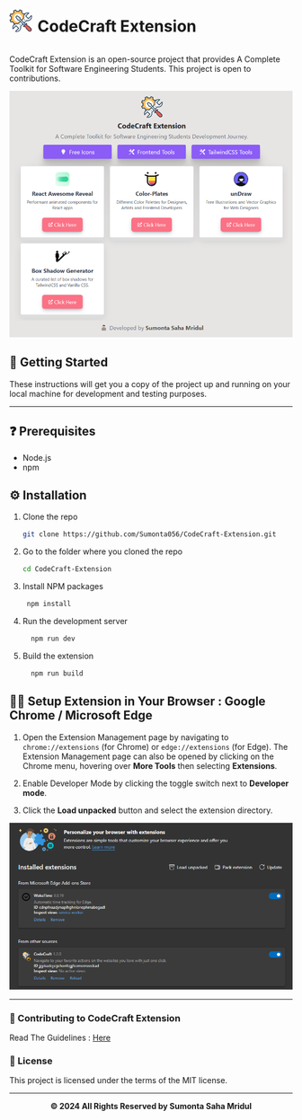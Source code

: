 
<div style="display: flex; align-items: center;">
  <img src="./public/tools.png" width="40px">
  <h1 style="margin-left: 10px;">CodeCraft Extension</h1>
</div>

CodeCraft Extension is an open-source project that provides A Complete Toolkit for Software Engineering Students. This project is open to contributions.

![alt text](./assets/image.png)

## 📝 Getting Started

These instructions will get you a copy of the project up and running on your local machine for development and testing purposes.

<hr>

## ❓ Prerequisites

- Node.js
- npm

## ⚙️ Installation

1. Clone the repo
   ```bash
   git clone https://github.com/Sumonta056/CodeCraft-Extension.git
   ```
2. Go to the folder where you cloned the repo
   ```bash
   cd CodeCraft-Extension
   ```
3. Install NPM packages
   ```bash
    npm install
   ```
4. Run the development server
   ```bash
     npm run dev
   ```
5. Build the extension
   ```bash
     npm run build
   ```

## ✍🏻 Setup Extension in Your Browser : Google Chrome / Microsoft Edge

1. Open the Extension Management page by navigating to `chrome://extensions` (for Chrome) or `edge://extensions` (for Edge). The Extension Management page can also be opened by clicking on the Chrome menu, hovering over **More Tools** then selecting **Extensions**.

2. Enable Developer Mode by clicking the toggle switch next to **Developer mode**.

3. Click the **Load unpacked** button and select the extension directory.

![alt text](./assets/image-1.png)

<hr>

### 🛂 Contributing to CodeCraft Extension

Read The Guidelines : <a href="https://github.com/Sumonta056/GitHub-Follower-Notification-Action-Bot/blob/main/Contribution.md">Here</a>

### 🔖 License

This project is licensed under the terms of the MIT license.

<hr>

<div align="center">
<strong>&copy; 2024 All Rights Reserved by Sumonta Saha Mridul</strong>
</div>
